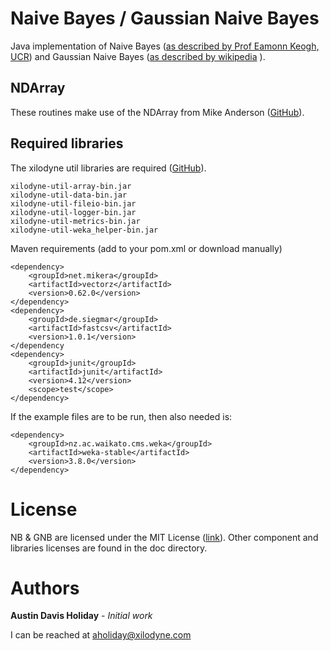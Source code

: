  # Naive Bayes / Gaussian Naive Bayes

Java implementation of Naive Bayes ([as described by Prof Eamonn Keogh, UCR](http://www.cs.ucr.edu/~eamonn/CE/Bayesian%20Classification%20withInsect_examples.pdf)) and Gaussian Naive Bayes ([as described by wikipedia](https://en.wikipedia.org/wiki/Naive_Bayes_classifier#Gaussian_naive_Bayes) ).


## NDArray

These routines make use of the NDArray from Mike Anderson ([GitHub](https://github.com/mikera/vectorz)).


## Required libraries

The xilodyne util libraries are required ([GitHub](https://github.com/xilodyne/xilodyne.util)).

```
xilodyne-util-array-bin.jar
xilodyne-util-data-bin.jar
xilodyne-util-fileio-bin.jar
xilodyne-util-logger-bin.jar
xilodyne-util-metrics-bin.jar
xilodyne-util-weka_helper-bin.jar
```

Maven requirements (add to your pom.xml or download manually)

```
<dependency>
    <groupId>net.mikera</groupId>
    <artifactId>vectorz</artifactId>
    <version>0.62.0</version>
</dependency>
<dependency>
    <groupId>de.siegmar</groupId>
    <artifactId>fastcsv</artifactId>
    <version>1.0.1</version>
</dependency
<dependency>
    <groupId>junit</groupId>
    <artifactId>junit</artifactId>
    <version>4.12</version>
    <scope>test</scope>
</dependency>
```

If the example files are to be run, then also needed is:

```
<dependency>
    <groupId>nz.ac.waikato.cms.weka</groupId>
    <artifactId>weka-stable</artifactId>
    <version>3.8.0</version>
</dependency>
```


# License

NB & GNB are licensed under the MIT License ([link](https://opensource.org/licenses/MIT)).  Other component and libraries licenses are found in the doc directory.


# Authors

**Austin Davis Holiday** - *Initial work* 

I can be reached at [aholiday@xilodyne.com](mailto:aholiday@xilodyne.com)

